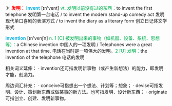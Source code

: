 ☀ <font color="red">**发明：**</font>
<font color="sky blue">**invent**</font> [ɪn'vent] 
<font color="#00b050">vt. 发明以前没有过的东西：</font>to invent the first telephone 发明第一台电话 / to invent the modern stand-up comedy act 发明现代单口喜剧的表演方式 / to invent the diary as a literary form 创立日记体文学形式

<font color="sky blue">**invention**</font> [ɪn'venʃn] 
<font color="#00b050">n. 1 [C] 被发明出来的事物（如机器、设备、系统、思想等）：</font>a Chinese invention 中国人的一项发明 / Telephones were a great invention at that time. 电话在当时是一项伟大的发明。<font color="#00b050">2 [U] 发明：</font>the invention of the telephone 电话的发明 

相关词义延伸：
· invention还可指发明新事物（或产生新想法）的能力，即发明才能，创造力。

周边词汇补充：
· conceive可指想出一个想法、计划等；想象；
· devise可指发明、设计、策划新东西或做某事的新方法。也可指发明、设计新东西；
· originate可指创立、创建、发明新事物。

